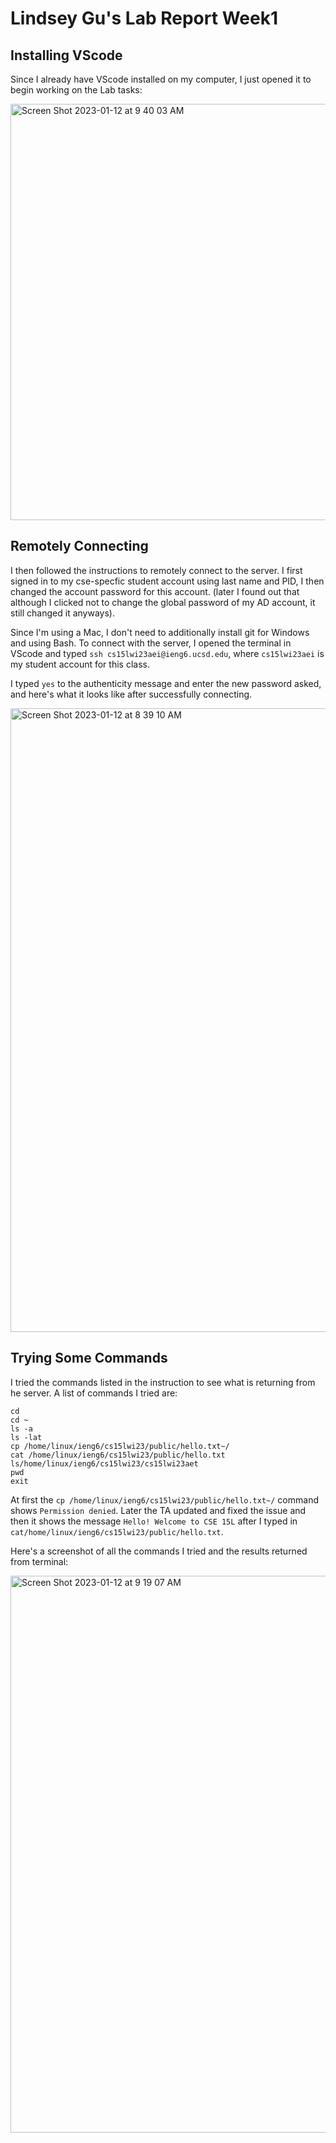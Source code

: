# Lindsey Gu's Lab Report Week1
## Installing VScode
Since I already have VScode installed on my computer, I just opened it to begin working on the Lab tasks:

<img width="666" alt="Screen Shot 2023-01-12 at 9 40 03 AM" src="https://user-images.githubusercontent.com/122554943/212140144-3b5a67a6-a90f-4342-9a11-136cf184789a.png">

## Remotely Connecting
I then followed the instructions to remotely connect to the server. I first signed in to my cse-specfic student account using last name and PID, I then changed the account password for this account. (later I found out that although I clicked not to change the global password of my AD account, it still changed it anyways).
            
Since I'm using a Mac, I don't need to additionally install git for Windows and using Bash. To connect with the server, I opened the terminal in VScode and typed `ssh cs15lwi23aei@ieng6.ucsd.edu`, where `cs15lwi23aei` is my student account for this class.         
           
I typed `yes` to the authenticity message and enter the new password asked, and here's what it looks like after successfully connecting.    

<img width="998" alt="Screen Shot 2023-01-12 at 8 39 10 AM" src="https://user-images.githubusercontent.com/122554943/212197197-95c0e970-14f2-4ed8-afb6-e104c4a901e0.png">

## Trying Some Commands
I tried the commands listed in the instruction to see what is returning from he server. A list of commands I tried are: 

```
cd
cd ~
ls -a
ls -lat
cp /home/linux/ieng6/cs15lwi23/public/hello.txt~/
cat /home/linux/ieng6/cs15lwi23/public/hello.txt
ls/home/linux/ieng6/cs15lwi23/cs15lwi23aet
pwd
exit
```
        
At first the `cp /home/linux/ieng6/cs15lwi23/public/hello.txt~/` command shows `Permission denied`. Later the TA updated and fixed the issue and then it shows the message `Hello! Welcome to CSE 15L` after I typed in `cat/home/linux/ieng6/cs15lwi23/public/hello.txt`.        
        
Here's a screenshot of all the commands I tried and the results returned from terminal:    
        
<img width="891" alt="Screen Shot 2023-01-12 at 9 19 07 AM" src="https://user-images.githubusercontent.com/122554943/212215576-ed41dc99-ac84-4db1-bea2-3a507e35b8eb.png">
